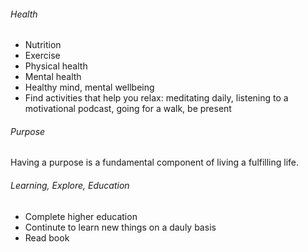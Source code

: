 ###### Health

- Nutrition
- Exercise
- Physical health
- Mental health
- Healthy mind, mental wellbeing
- Find activities that help you relax: meditating daily, listening to a motivational podcast, going for a walk, be present
###### Purpose

Having a purpose is a fundamental component of living a fulfilling life.
###### Learning, Explore, Education

- Complete higher education
- Continute to learn new things on a dauly basis
- Read book